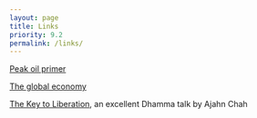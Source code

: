 ```yaml
---
layout: page
title: Links
priority: 9.2
permalink: /links/
---
```


[Peak oil primer](http://www.resilience.org/info/primer)

[The global economy](http://coyoteprime-runningcauseicantfly.blogspot.com/2011/03/immanuel-wallerstein-global-economy.html)

[The Key to Liberation](http://www.dhammatalks.net/Books2/Ajahn_Chah_The_Key_to_Liberation.htm), an excellent
Dhamma talk by Ajahn Chah

